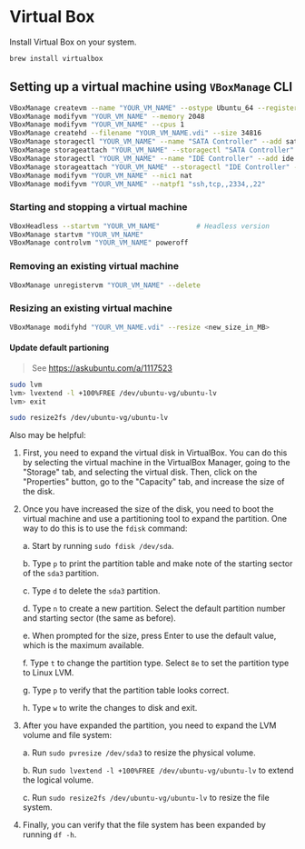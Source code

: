 # Virtual Box

Install Virtual Box on your system.

```bash
brew install virtualbox
```

## Setting up a virtual machine using `VBoxManage` CLI

```bash
VBoxManage createvm --name "YOUR_VM_NAME" --ostype Ubuntu_64 --register
VBoxManage modifyvm "YOUR_VM_NAME" --memory 2048
VBoxManage modifyvm "YOUR_VM_NAME" --cpus 1
VBoxManage createhd --filename "YOUR_VM_NAME.vdi" --size 34816
VBoxManage storagectl "YOUR_VM_NAME" --name "SATA Controller" --add sata --controller IntelAhci
VBoxManage storageattach "YOUR_VM_NAME" --storagectl "SATA Controller" --port 0 --device 0 --type hdd --medium "YOUR_VM_NAME.vdi"
VBoxManage storagectl "YOUR_VM_NAME" --name "IDE Controller" --add ide
VBoxManage storageattach "YOUR_VM_NAME" --storagectl "IDE Controller" --port 0 --device 0 --type dvddrive --medium ubuntu-20.04.3-live-server-amd64.iso
VBoxManage modifyvm "YOUR_VM_NAME" --nic1 nat
VBoxManage modifyvm "YOUR_VM_NAME" --natpf1 "ssh,tcp,,2334,,22"
```

### Starting and stopping a virtual machine

```bash
VBoxHeadless --startvm "YOUR_VM_NAME"         # Headless version
VBoxManage startvm "YOUR_VM_NAME"
VBoxManage controlvm "YOUR_VM_NAME" poweroff
```

### Removing an existing virtual machine

```bash
VBoxManage unregistervm "YOUR_VM_NAME" --delete
```

### Resizing an existing virtual machine

```bash
VBoxManage modifyhd "YOUR_VM_NAME.vdi" --resize <new_size_in_MB>
```

#### Update default partioning

> See https://askubuntu.com/a/1117523

```bash
sudo lvm
lvm> lvextend -l +100%FREE /dev/ubuntu-vg/ubuntu-lv
lvm> exit

sudo resize2fs /dev/ubuntu-vg/ubuntu-lv
```

Also may be helpful:

1. First, you need to expand the virtual disk in VirtualBox. You can do this by selecting the virtual machine in the VirtualBox Manager, going to the "Storage" tab, and selecting the virtual disk. Then, click on the "Properties" button, go to the "Capacity" tab, and increase the size of the disk.

2. Once you have increased the size of the disk, you need to boot the virtual machine and use a partitioning tool to expand the partition. One way to do this is to use the `fdisk` command:

   a. Start by running `sudo fdisk /dev/sda`.

   b. Type `p` to print the partition table and make note of the starting sector of the `sda3` partition.

   c. Type `d` to delete the `sda3` partition.

   d. Type `n` to create a new partition. Select the default partition number and starting sector (the same as before).

   e. When prompted for the size, press Enter to use the default value, which is the maximum available.

   f. Type `t` to change the partition type. Select `8e` to set the partition type to Linux LVM.

   g. Type `p` to verify that the partition table looks correct.

   h. Type `w` to write the changes to disk and exit.

3. After you have expanded the partition, you need to expand the LVM volume and file system:

   a. Run `sudo pvresize /dev/sda3` to resize the physical volume.

   b. Run `sudo lvextend -l +100%FREE /dev/ubuntu-vg/ubuntu-lv` to extend the logical volume.

   c. Run `sudo resize2fs /dev/ubuntu-vg/ubuntu-lv` to resize the file system.

4. Finally, you can verify that the file system has been expanded by running `df -h`.